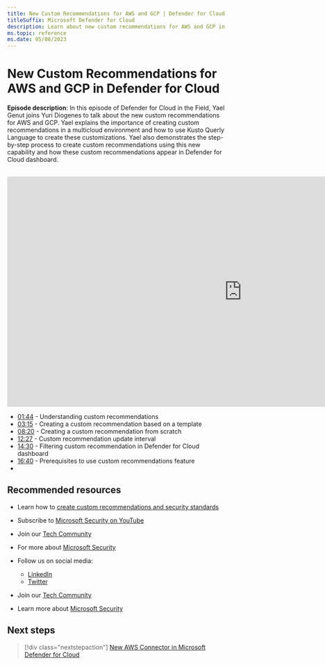 ```yaml
---
title: New Custom Recommendations for AWS and GCP | Defender for Cloud in the field 
titleSuffix: Microsoft Defender for Cloud
description: Learn about new custom recommendations for AWS and GCP in Defender for Cloud
ms.topic: reference
ms.date: 05/08/2023
---
```


# New Custom Recommendations for AWS and GCP in Defender for Cloud

**Episode description**: In this episode of Defender for Cloud in the Field, Yael Genut joins Yuri Diogenes to talk about the new custom recommendations for AWS and GCP. Yael explains the importance of creating custom recommendations in a multicloud environment and how to use Kusto Querly Language to create these customizations. Yael also demonstrates the step-by-step process to create custom recommendations using this new capability and how these custom recommendations appear in Defender for Cloud dashboard.
<br>
<br>
<iframe src="https://aka.ms/docs/player?id=1145810e-fc14-4d73-8d63-ea861aefb30b" width="1080" height="530" allowFullScreen="true" frameBorder="0"></iframe>

- [01:44](/shows/mdc-in-the-field/security-policy#time=01m44s) - Understanding custom recommendations
- [03:15](/shows/mdc-in-the-field/security-policy#time=03m15s) - Creating a custom recommendation based on a template
- [08:20](/shows/mdc-in-the-field/security-policy#time=08m20s) - Creating a custom recommendation from scratch
- [12:27](/shows/mdc-in-the-field/security-policy#time=12m27s) - Custom recommendation update interval
- [14:30](/shows/mdc-in-the-field/security-policy#time=14m30s) -  Filtering custom recommendation in Defender for Cloud dashboard 
- [16:40](/shows/mdc-in-the-field/security-policy#time=16m40s) -  Prerequisites to use custom recommendations feature
- 
## Recommended resources
  - Learn how to [create custom recommendations and security standards](create-custom-recommendations.md) 
  - Subscribe to [Microsoft Security on YouTube](https://www.youtube.com/playlist?list=PL3ZTgFEc7LysiX4PfHhdJPR7S8mGO14YS)
  - Join our [Tech Community](https://aka.ms/SecurityTechCommunity)
  - For more about [Microsoft Security](https://msft.it/6002T9HQY)

- Follow us on social media:

     - [LinkedIn](https://www.youtube.com/redirect?event=video_description&redir_token=QUFFLUhqbFk5TXZuQld2NlpBRV9BQlJqMktYSm95WWhCZ3xBQ3Jtc0tsQU13MkNPWGNFZzVuem5zc05wcnp0VGxybHprVTkwS2todWw0b0VCWUl4a2ZKYVktNGM1TVFHTXpmajVLcjRKX0cwVFNJaDlzTld4MnhyenBuUGRCVmdoYzRZTjFmYXRTVlhpZGc4MHhoa3N6ZDhFMA&q=https%3A%2F%2Fwww.linkedin.com%2Fshowcase%2Fmicrosoft-security%2F)
     - [Twitter](https://twitter.com/msftsecurity)

- Join our [Tech Community](https://aka.ms/SecurityTechCommunity)

- Learn more about [Microsoft Security](https://msft.it/6002T9HQY)

## Next steps

> [!div class="nextstepaction"]
> [New AWS Connector in Microsoft Defender for Cloud](episode-one.md)
